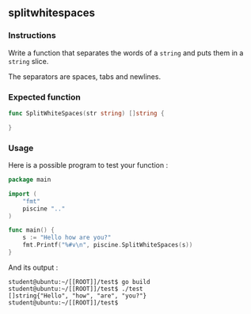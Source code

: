 ## splitwhitespaces

### Instructions

Write a function that separates the words of a `string` and puts them in a `string` slice.

The separators are spaces, tabs and newlines.

### Expected function

```go
func SplitWhiteSpaces(str string) []string {

}
```

### Usage

Here is a possible program to test your function :

```go
package main

import (
	"fmt"
	piscine ".."
)

func main() {
	s := "Hello how are you?"
	fmt.Printf("%#v\n", piscine.SplitWhiteSpaces(s))
}
```

And its output :

```console
student@ubuntu:~/[[ROOT]]/test$ go build
student@ubuntu:~/[[ROOT]]/test$ ./test
[]string{"Hello", "how", "are", "you?"}
student@ubuntu:~/[[ROOT]]/test$
```
